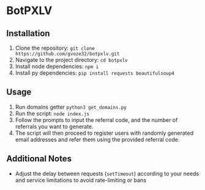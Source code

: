 # BotPXLV

## Installation
1. Clone the repository: `git clone https://github.com/gvoze32/botpxlv.git`
2. Navigate to the project directory: `cd botpxlv`
3. Install node dependencies: `npm i`
4. Install py dependencies: `pip install requests beautifulsoup4`

## Usage
1. Run domains getter `python3 get_domains.py`
2. Run the script: `node index.js`
3. Follow the prompts to input the referral code, and the number of referrals you want to generate.
4. The script will then proceed to register users with randomly generated email addresses and refer them using the provided referral code.

## Additional Notes
- Adjust the delay between requests (`setTimeout`) according to your needs and service limitations to avoid rate-limiting or bans
